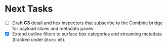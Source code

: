# Next Tasks

- [ ] Draft **C3** detail and hex inspectors that subscribe to the Combine bridge for payload slices and metadata panes.
- [x] Extend outline filters to surface box categories and streaming metadata (tracked under `@todo #6`).
